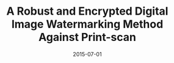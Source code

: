 ---
title: "A Robust and Encrypted Digital Image Watermarking Method Against Print-scan"
collection: publications
date: 2015-07-01
venue: 'CAC, IEEE'
---